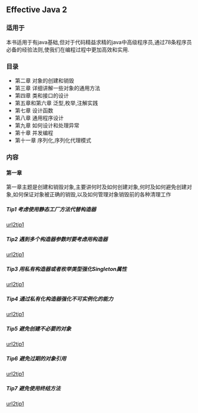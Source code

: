 ## Effective Java 2

### 适用于
本书适用于有java基础,但对于代码精益求精的java中高级程序员,通过78条程序员必备的经验法则,使我们在编程过程中更加高效和实用.

### 目录 
- 第二章 对象的创建和销毁
- 第三章 详细讲解一些对象的通用方法
- 第四章 类和接口的设计
- 第五章和第六章 泛型,枚举,注解实践
- 第七章 设计函数
- 第八章 通用程序设计
- 第九章 如何设计和处理异常
- 第十章 并发编程
- 第十一章 序列化,序列化代理模式

### 内容
#### 第一章
第一章主题是创建和销毁对象,主要讲何时及如何创建对象,何时及如何避免创建对象,如何保证对象被正确的销毁,以及如何管理对象销毁前的各种清理工作
##### Tip1 考虑使用静态工厂方法代替构造器
[url2tip1]()
##### Tip2 遇到多个构造器参数时要考虑用构造器
[url2tip1]()
##### Tip3 用私有构造器或者枚举类型强化Singleton属性
[url2tip1]()
##### Tip4 通过私有化构造器强化不可实例化的能力
[url2tip1]()
##### Tip5 避免创建不必要的对象
[url2tip1]()
##### Tip6 避免过期的对象引用
[url2tip1]()
##### Tip7 避免使用终结方法
[url2tip1]()